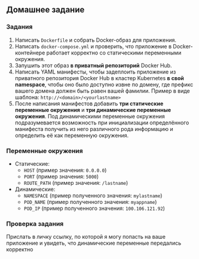 ## Домашнее задание

### Задания

1. Написать `Dockerfile` и собрать Docker-образ для приложения.
2. Написать `docker-compose.yml` и проверить, что приложение в Docker-контейнере работает корректно со статическими переменными окружения.
3. Запушить этот образ **в приватный репозиторий** Docker Hub.
4. Написать YAML манифесты, чтобы задеплоить приложение из приватного репозитория Docker Hub в кластер Kubernetes **в свой namespace**, чтобы оно было доступно извне по домену, где префикс вашего домена должен быть равен вашей фамилии. Пример в виде шаблона: `http://<domain>/<yourlastname>`
5. После написания манифестов добавить **три статические переменные окружения** и **три динамические переменные окружения**. Под динамическими переменные окружения подразумевается возможность при инициализации определённого манифеста получить из него различного рода информацию и определить её как переменную окружения.

### Переменные окружения
- Статические:
    - `HOST` (пример значения: `0.0.0.0`)
    - `PORT` (пример значения: `5000`)
    - `ROUTE_PATH` (пример значения: `/lastname`)
- Динамические:
    - `NAMESPACE` (пример полученного значения: `mylastname`)
    - `POD_NAME` (пример полученного значения: `myappname`)
    - `POD_IP` (пример полученного значения: `100.106.121.92`)

### Проверка задания

Прислать в личку ссылку, по которой я могу попасть на ваше приложение и увидеть, что динамические переменные передались корректно
